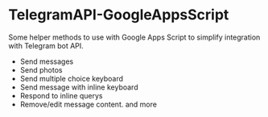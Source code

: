 # TelegramAPI-GoogleAppsScript
Some helper methods to use with Google Apps Script to simplify integration with Telegram bot API.
- Send messages
- Send photos
- Send multiple choice keyboard
- Send message with inline keyboard
- Respond to inline querys
- Remove/edit message content.
and more
